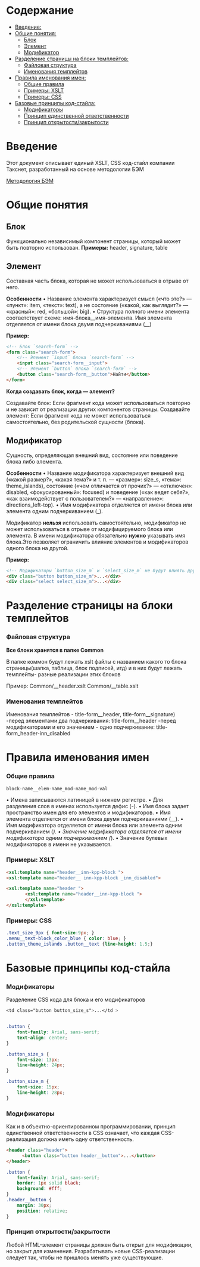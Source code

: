 # Содержание
- [Введение:](#user-content-Введение)
- [Общие понятия:](#user-content-Общие-понятия)
    - [Блок](#user-content-Блок)
    - [Элемент](#user-content-Элемент)
    - [Модификатор](#user-content-Модификатор)
- [Разделение страницы на блоки темплейтов:](#user-content-Разделение-страницы-на-блоки-темплейтов)
    - [Файловая структура](#user-content-Элементы-типов-type-members)
    - [Именования темплейтов](#user-content-Именования-темплейтов)
- [Правила именования имен:](#user-content-Правила-именования-имен)
    - [Общие правила](#user-content-Общие-правила)
    - [Примеры: XSLT](#user-content-Примеры:-XSLT)
    - [Примеры: CSS](#user-content-Примеры:-CSS)
- [Базовые принципы код-стайла:](#user-content-Базовые-принципы-код-стайла)
    - [Модификаторы](#user-content-Модификаторы)
    - [Принцип единственной ответственности](#user-content-Принцип-единственной-ответственности)
    - [Принцип открытости/закрытости](#user-content-Принцип-открытости/закрытости)
    
# Введение

Этот документ описывает единый XSLT, CSS код-стайл  компании Такснет, разработанный на основе методологии БЭМ

[Методология БЭМ](https://ru.bem.info/methodology/)

# Общие понятия
## Блок
Функционально независимый компонент страницы, который может быть повторно использован. 
**Примеры:**  header, signature, table


## Элемент

Составная часть блока, которая не может использоваться в отрыве от него.

**Особенности**
  •	Название элемента характеризует смысл («что это?» — «пункт»: item, «текст»: text), а не состояние («какой, как выглядит?» — «красный»: red, «большой»: big).
  •	Структура полного имени элемента соответствует схеме: имя-блока__имя-элемента. Имя элемента отделяется от имени блока двумя подчеркиваниями (__)

  **Пример:**

```html
<!-- Блок `search-form` -->
<form class="search-form">
    <!-- Элемент `input` блока `search-form` -->
    <input class="search-form__input">
    <!-- Элемент `button` блока `search-form` -->
    <button class="search-form__button">Найти</button>
</form>

```

**Когда создавать блок, когда — элемент?**

   Создавайте блок: Если фрагмент кода может использоваться повторно и не зависит от реализации других компонентов страницы.
   Создавайте элемент:  Если фрагмент кода не может использоваться самостоятельно, без родительской сущности (блока).


## Модификатор

Cущность, определяющая внешний вид, состояние или поведение блока либо элемента.

**Особенности**
  •	Название модификатора характеризует внешний вид («какой размер?», «какая тема?» и т. п. — «размер»: size_s, «тема»: theme_islands), состояние («чем отличается от прочих?» — «отключен»: disabled, «фокусированный»: focused) и поведение («как ведет себя?», «как взаимодействует с пользователем?» — «направление»: directions_left-top).
  •	Имя модификатора отделяется от имени блока или элемента одним подчеркиванием (_).



Модификатор **нельзя** использовать самостоятельно, модификатор не может использоваться в отрыве от модифицируемого блока или элемента. 
В имени модификатора обязательно **нужно** указывать имя блока.Это позволяет ограничить влияние элементов и модификаторов одного блока на другой.

**Пример:**

```html
<!-- Модификаторы `button_size_m` и `select_size_m` не будут влиять друг на друга. -->
<div class="button button_size_m">...</div>
<div class="select select_size_m">...</div>


```


# Разделение страницы на блоки темплейтов
### Файловая структура

**Все блоки хранятся в папке Common**

В папке коммон будут лежать xslt файлы с названием какого то блока страницы(шапка, таблица, блок подписей, итд) и в них будут лежать темплейты- разные реализации этих блоков

Пример:
Common/__header.xslt
Common/__table.xslt


### Именования темплейтов

Именования темплейтов - title-form__header, title-form__signature)
-перед элементами два подчеркивания: title-form__header
-перед модификаторами и его значением - одно подчеркивание: title-form_header-inn_disabled

# Правила именования имен
### Общие правила

```csharp
block-name__elem-name_mod-name_mod-val

```

•	Имена записываются латиницей в нижнем регистре.
•	Для разделения слов в именах используется дефис (-).
•	Имя блока задает пространство имен для его элементов и модификаторов.
•	Имя элемента отделяется от имени блока двумя подчеркиваниями (__).
•	Имя модификатора отделяется от имени блока или элемента одним подчеркиванием (_).
•	Значение модификатора отделяется от имени модификатора одним подчеркиванием (_).
•	Значение булевых модификаторов в имени не указывается.


### Примеры: XSLT

```html
<xsl:template name="header__inn-kpp-block ">
<xsl:template name="header__ inn-kpp-block _inn_disabled">

<xsl:template name="header ">
       <xsl:template name="header__inn-kpp-block ">
       </xsl:template>
</xsl:template>

```

### Примеры: CSS

```css
.text_size_9px { font-size:9px; }  
.menu__text-block_color_blue { color: blue; }  
.button_theme_islands .button__text {line-height: 1.5;}

```

# Базовые принципы код-стайла
### Модификаторы


Разделение CSS кода для блока и его модификаторов

```css
<td class="button button_size_s">...</td >


.button {
    font-family: Arial, sans-serif;
    text-align: center;
}

.button_size_s {
    font-size: 13px;
    line-height: 24px;
}

.button_size_m {
    font-size: 15px;
    line-height: 28px;
}

```


### Модификаторы

Как и в объектно-ориентированном программировании, принцип единственной ответственности в CSS означает, что каждая CSS-реализация должна иметь одну ответственность.


```html
<header class="header">
      <button class="button header__button">...</button>
</header>

```


```css
.button {
    font-family: Arial, sans-serif; 
    border: 1px solid black;
    background: #fff;
}
.header__button {
    margin: 30px;
    position: relative;
}
```

### Принцип открытости/закрытости

Любой HTML-элемент страницы должен быть открыт для модификации, но закрыт для изменения. Разрабатывать новые CSS-реализации следует так, чтобы не пришлось менять уже существующие.

